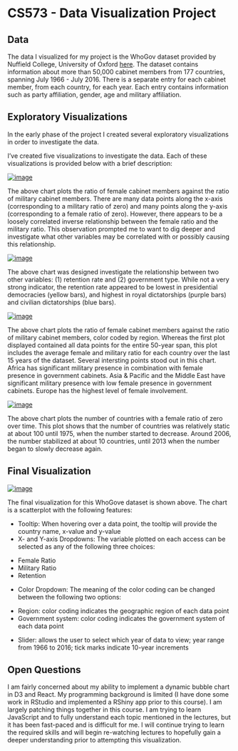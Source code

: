 # CS573 - Data Visualization Project

## Data

The data I visualized for my project is the WhoGov dataset provided by Nuffield College, University of Oxford [here](https://www.nuffield.ox.ac.uk/our-research/research-centres/nuffield-politics-research-centre/whogov/whogov-download-links/). The dataset contains information about more than 50,000 cabinet members from 177 countries, spanning July 1966 - July 2016. There is a separate entry for each cabinet member, from each country, for each year. Each entry contains information such as party affiliation, gender, age and military affiliation.

## Exploratory Visualizations

In the early phase of the project I created several exploratory visualizations in order to investigate the data. 

I’ve created five visualizations to investigate the data. Each of these visualizations is provided below with a brief description: 

[![image](https://user-images.githubusercontent.com/68825348/94755774-77f5e900-034a-11eb-9d5e-e123dd56edd7.png)](https://vizhub.com/reshayganfar/3452ae85ed284611b9f01ed085428735)

The above chart plots the ratio of female cabinet members against the ratio of military cabinet members. There are many data points along the x-axis (corresponding to a military ratio of zero) and many points along the y-axis (corresponding to a female ratio of zero). However, there appears to be a loosely correlated inverse relationship between the female ratio and the military ratio. This observation prompted me to want to dig deeper and investigate what other variables may be correlated with or possibly causing this relationship. 

[![image](https://user-images.githubusercontent.com/68825348/94756050-4af60600-034b-11eb-98c4-1fd69bb16c0b.png)](https://vizhub.com/reshayganfar/e72e753d5ff34c23bff7466351e5c12b)

The above chart was designed investigate the relationship between two other variables: (1) retention rate and (2) government type. While not a very strong indicator, the retention rate appeared to be lowest in presidential democracies (yellow bars), and highest in royal dictatorships (purple bars) and civilian dictatorships (blue bars). 

[![image](https://user-images.githubusercontent.com/68825348/95390738-b2133d80-08aa-11eb-891c-559aae692182.png)](https://vizhub.com/reshayganfar/f6bf28624809495f92feeafbe4b681cd)

The above chart plots the ratio of female cabinet members against the ratio of military cabinet members, color coded by region. Whereas the first plot displayed contained all data points for the entire 50-year span, this plot includes the average female and military ratio for each country over the last 15 years of the dataset. Several intersting points stood out in this chart. Africa has significant military presence in combination with female presence in government cabinets. Asia & Pacific and the Middle East have significant military presence with low female presence in government cabinets. Europe has the highest level of female involvement.

[![image](https://user-images.githubusercontent.com/68825348/98069025-acaa0400-1e12-11eb-8df0-276d8b49b2e7.png)](https://vizhub.com/reshayganfar/eeb9a18afdb04b79a81d38f7e7490aa9?mode=full)

The above chart plots the number of countries with a female ratio of zero over time. This plot shows that the number of countries was relatively static at about 100 until 1975, when the number started to decrease. Around 2006, the number stabilized at about 10 countries, until 2013 when the number began to slowly decrease again. 

## Final Visualization

[![image](https://user-images.githubusercontent.com/68825348/98069325-54273680-1e13-11eb-81a5-18693e57bd43.png)](https://vizhub.com/reshayganfar/ab6dbca1e3d84f8da96c3caf48b634cb?mode=full)

The final visualization for this WhoGove dataset is shown above. The chart is a scatterplot with the following features: 
* Tooltip: When hovering over a data point, the tooltip will provide the country name, x-value and y-value
* X- and Y-axis Dropdowns: The variable plotted on each access can be selected as any of the following three choices: 
- Female Ratio
- Military Ratio
- Retention
* Color Dropdown: The meaning of the color coding can be changed between the following two options: 
- Region: color coding indicates the geographic region of each data point
- Government system: color coding indicates the government system of each data point
* Slider: allows the user to select which year of data to view; year range from 1966 to 2016; tick marks indicate 10-year increments

## Open Questions

I am fairly concerned about my ability to implement a dynamic bubble chart in D3 and React. My programming background is limited (I have done some work in RStudio and implemented a RShiny app prior to this course). I am largely patching things together in this course. I am trying to learn JavaScript and to fully understand each topic mentioned in the lectures, but it has been fast-paced and is difficult for me. I will continue trying to learn the required skills and will begin re-watching lectures to hopefully gain a deeper understanding prior to attempting this visualization. 
